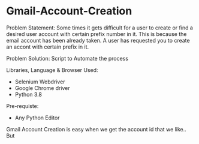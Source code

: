 # Gmail-Account-Creation

Problem Statement:
Some times it gets difficult for a user to create or find a desired user account with certain prefix number in it. This is because the email account has been already taken. A user has requested you to create an accont with certain prefix in it.

Problem Solution:
Script to Automate the process

Libraries, Language & Browser Used:
- Selenium Webdriver
- Google Chrome driver
- Python 3.8

Pre-requiste:
- Any Python Editor


Gmail Account Creation is easy when we get the account id that we like..
But
